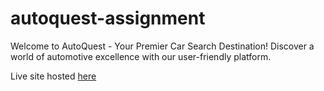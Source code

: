 # autoquest-assignment
Welcome to AutoQuest - Your Premier Car Search Destination! Discover a world of automotive excellence with our user-friendly platform.

Live site hosted <a href="https://autoquest-assignment-sm.netlify.app/">here</a>

